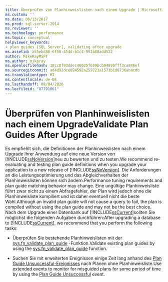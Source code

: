 ```yaml
---
title: Überprüfen von Planhinweislisten nach einem Upgrade | Microsoft-Dokumentation
ms.custom: ''
ms.date: 06/13/2017
ms.prod: sql-server-2014
ms.reviewer: ''
ms.technology: performance
ms.topic: conceptual
helpviewer_keywords:
- plan guides [SQL Server], validating after upgrade
ms.assetid: a55ebd88-6f58-454d-b1c4-991b88add522
author: MikeRayMSFT
ms.author: mikeray
ms.openlocfilehash: 18cc0f93ddec46025f659bcb9489bfff3ca846ef
ms.sourcegitcommit: ad4d92dce894592a259721a1571b1d8736abacdb
ms.translationtype: MT
ms.contentlocale: de-DE
ms.lasthandoff: 08/04/2020
ms.locfileid: "87701061"
---
```

# <a name="validate-plan-guides-after-upgrade"></a><span data-ttu-id="e9edc-102">Überprüfen von Planhinweislisten nach einem Upgrade</span><span class="sxs-lookup"><span data-stu-id="e9edc-102">Validate Plan Guides After Upgrade</span></span>
  <span data-ttu-id="e9edc-103">Es empfiehlt sich, die Definitionen der Planhinweislisten nach einem Upgrade Ihrer Anwendung auf eine neue Version von [!INCLUDE[ssNoVersion](../../includes/ssnoversion-md.md)]neu zu bewerten und zu testen.</span><span class="sxs-lookup"><span data-stu-id="e9edc-103">We recommend re-evaluating and testing plan guide definitions when you upgrade your application to a new release of [!INCLUDE[ssNoVersion](../../includes/ssnoversion-md.md)].</span></span> <span data-ttu-id="e9edc-104">Die Anforderungen an die Leistungsoptimierung und das Abgleichverhalten der Planhinweislisten können sich ändern.</span><span class="sxs-lookup"><span data-stu-id="e9edc-104">Performance tuning requirements and plan guide matching behavior may change.</span></span> <span data-ttu-id="e9edc-105">Eine ungültige Planhinweisliste führt zwar nicht zu einem Abfragefehler, der Plan wird jedoch ohne die Planhinweisliste kompiliert und ist daher eventuell nicht die beste Wahl.</span><span class="sxs-lookup"><span data-stu-id="e9edc-105">Although an invalid plan guide will not cause a query to fail, the plan is compiled without using the plan guide and may not be the best choice.</span></span> <span data-ttu-id="e9edc-106">Nach dem Upgrade einer Datenbank auf [!INCLUDE[ssCurrent](../../includes/sscurrent-md.md)]sollten Sie möglichst die folgenden Aufgaben durchführen:</span><span class="sxs-lookup"><span data-stu-id="e9edc-106">After upgrading a database to [!INCLUDE[ssCurrent](../../includes/sscurrent-md.md)], we recommend that you perform the following tasks:</span></span>  
  
-   <span data-ttu-id="e9edc-107">Überprüfen Sie bestehende Planhinweislisten mit der [sys.fn_validate_plan_guide](/sql/relational-databases/system-functions/sys-fn-validate-plan-guide-transact-sql) -Funktion.</span><span class="sxs-lookup"><span data-stu-id="e9edc-107">Validate existing plan guides by using the [sys.fn_validate_plan_guide](/sql/relational-databases/system-functions/sys-fn-validate-plan-guide-transact-sql) function.</span></span>  
  
-   <span data-ttu-id="e9edc-108">Suchen Sie mit erweiterten Ereignissen einige Zeit lang anhand des [Plan Guide Unsuccessful-Ereignisses](../event-classes/plan-guide-unsuccessful-event-class.md) nach Plänen ohne Planhinweisliste.</span><span class="sxs-lookup"><span data-stu-id="e9edc-108">Use extended events to monitor for misguided plans for some period of time by using the [Plan Guide Unsuccessful](../event-classes/plan-guide-unsuccessful-event-class.md) event.</span></span>  
  
  
